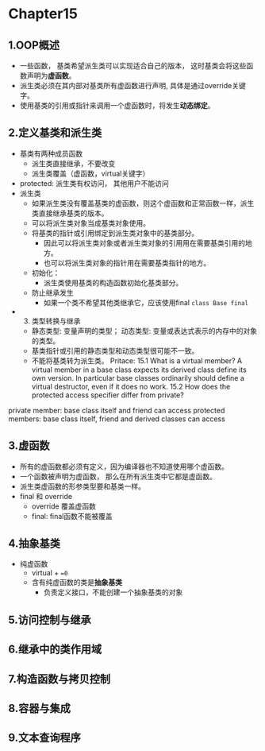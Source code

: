# Chapter15

## 1.OOP概述
- 一些函数， 基类希望派生类可以实现适合自己的版本， 这时基类会将这些函数声明为**虚函数**。
- 派生类必须在其内部对基类所有虚函数进行声明, 具体是通过override关键字。
- 使用基类的引用或指针来调用一个虚函数时，将发生**动态绑定**。

## 2.定义基类和派生类
- 基类有两种成员函数
  - 派生类直接继承，不要改变
  - 派生类覆盖（虚函数，virtual关键字）
- protected: 派生类有权访问， 其他用户不能访问
- 派生类
  - 如果派生类没有覆盖基类的虚函数，则这个虚函数和正常函数一样，派生类直接继承基类的版本。
  - 可以将派生类对象当成基类对象使用。
  - 将基类的指针或引用绑定到派生类对象中的基类部分。
    - 因此可以将派生类对象或者派生类对象的引用用在需要基类引用的地方。
    - 也可以将派生类对象的指针用在需要基类指针的地方。
  - 初始化：
    - 派生类使用基类的构造函数初始化基类部分。
  - 防止继承发生
    - 如果一个类不希望其他类继承它，应该使用final `class Base final`
- 3. 类型转换与继承
  - 静态类型: 变量声明的类型； 动态类型: 变量或表达式表示的内存中的对象的类型。
  - 基类指针或引用的静态类型和动态类型很可能不一致。
  - 不能将基类转为派生类。
Pritace:
15.1 What is a virtual member?
A virtual member in a base class expects its derived class define its own version. In particular base classes ordinarily should define a virtual destructor, even if it does no work.
15.2 How does the protected access specifier differ from private?

private member: base class itself and friend can access
protected members: base class itself, friend and derived classes can access

## 3.虚函数
- 所有的虚函数都必须有定义，因为编译器也不知道使用哪个虚函数。
- 一个函数被声明为虚函数， 那么在所有派生类中它都是虚函数。
- 派生类虚函数的形参类型要和基类一样。
- final 和 override
  - override 覆盖虚函数
  - final: final函数不能被覆盖

## 4.抽象基类
- 纯虚函数
  - virtual + `=0`
  - 含有纯虚函数的类是**抽象基类**
    - 负责定义接口，不能创建一个抽象基类的对象

## 5.访问控制与继承

## 6.继承中的类作用域

## 7.构造函数与拷贝控制

## 8.容器与集成

## 9.文本查询程序